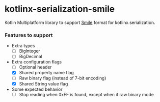 # kotlinx-serialization-smile
Kotlin Multiplatform library to support [Smile](https://en.wikipedia.org/wiki/Smile_(data_interchange_format)) format for kotlinx.serialization.

### Features to support

* Extra types
    * [ ] BigInteger
    * [ ] BigDecimal
* Extra configuration flags
    * [ ] Optional header 
    * [x] Shared property name flag
    * [ ] Raw binary flag (instead of 7-bit encoding)
    * [x] Shared String value flag
* Some expected behavior
    * [ ] Stop reading when 0xFF is found, except when it raw binary mode 
